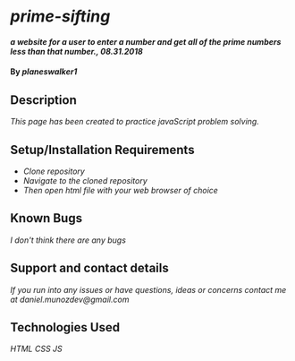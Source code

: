 # _prime-sifting_

#### _a website for a user to enter a number and get all of the prime numbers less than that number., 08.31.2018_

#### By _**planeswalker1**_

## Description

_This page has been created to practice javaScript problem solving._

## Setup/Installation Requirements

* _Clone repository_
* _Navigate to the cloned repository_
* _Then open html file with your web browser of choice_

## Known Bugs

_I don't think there are any bugs_

## Support and contact details

_If you run into any issues or have questions, ideas or concerns contact me at daniel.munozdev@gmail.com_

## Technologies Used

_HTML_
_CSS_
_JS_
